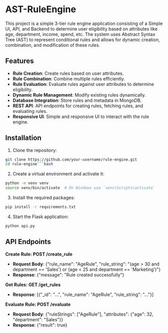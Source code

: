 # AST-RuleEngine

This project is a simple 3-tier rule engine application consisting of a Simple UI, API, and Backend to determine user eligibility based on attributes like age, department, income, spend, etc. The system uses Abstract Syntax Tree (AST) to represent conditional rules and allows for dynamic creation, combination, and modification of these rules.

## Features

- **Rule Creation**: Create rules based on user attributes.
- **Rule Combination**: Combine multiple rules efficiently.
- **Rule Evaluation**: Evaluate rules against user attributes to determine eligibility.
- **Dynamic Rule Management**: Modify existing rules dynamically.
- **Database Integration**: Store rules and metadata in MongoDB.
- **REST API**: API endpoints for creating rules, fetching rules, and evaluating rules.
- **Responsive UI**: Simple and responsive UI to interact with the rule engine.

## Installation

1. Clone the repository:

```bash
git clone https://github.com/your-username/rule-engine.git
cd rule-engine```bash
```

2. Create a virtual environment and activate it:

```bash
python -m venv venv
source venv/bin/activate  # On Windows use `venv\Scripts\activate`
```

3. Install the required packages:
   
```bash
pip install -r requirements.txt
```

4. Start the Flask application:

```bash
python api.py
```

## API Endpoints

**Create Rule: POST /create_rule**

- **Request Body**: {"rule_name": "AgeRule", "rule_string": "(age > 30 and department == 'Sales') or (age < 25 and department == 'Marketing')"}
- **Response**: {"message": "Rule created successfully"}

**Get Rules: GET /get_rules**
- **Response**: [{"_id": "...", "rule_name": "AgeRule", "rule_string": "..."}]

**Evaluate Rule: POST /evaluate**
- **Request Body**: {"ruleStrings": ["AgeRule"], "attributes": {"age": 32, "department": "Sales"}}
- **Response**: {"result": true}

